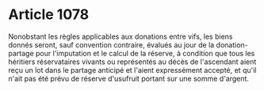 # Article 1078

Nonobstant les règles applicables aux donations entre vifs, les biens donnés seront, sauf convention contraire, évalués au jour de la donation-partage pour l'imputation et le calcul de la réserve, à condition que tous les héritiers réservataires vivants ou représentés au décès de l'ascendant aient reçu un lot dans le partage anticipé et l'aient expressément accepté, et qu'il n'ait pas été prévu de réserve d'usufruit portant sur une somme d'argent.
